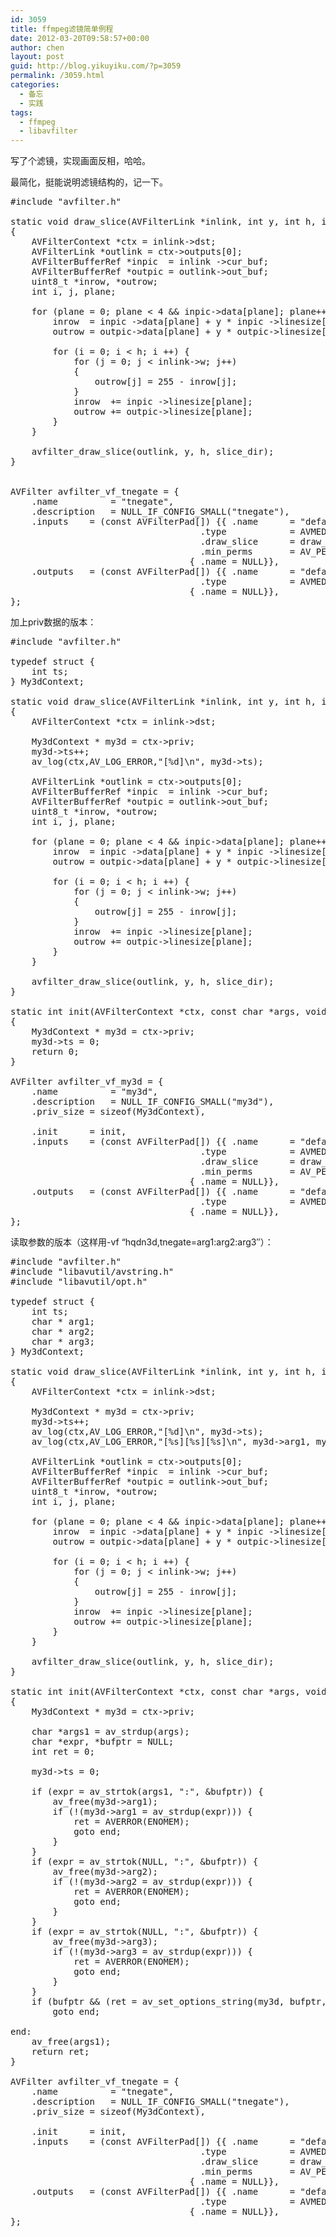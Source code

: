 ```yaml
---
id: 3059
title: ffmpeg滤镜简单例程
date: 2012-03-20T09:58:57+00:00
author: chen
layout: post
guid: http://blog.yikuyiku.com/?p=3059
permalink: /3059.html
categories:
  - 备忘
  - 实践
tags:
  - ffmpeg
  - libavfilter
---
```

写了个滤镜，实现画面反相，哈哈。

最简化，挺能说明滤镜结构的，记一下。

<pre class="brush: cpp">#include "avfilter.h"

static void draw_slice(AVFilterLink *inlink, int y, int h, int slice_dir)
{
    AVFilterContext *ctx = inlink->dst;
    AVFilterLink *outlink = ctx->outputs[0];
    AVFilterBufferRef *inpic  = inlink ->cur_buf;
    AVFilterBufferRef *outpic = outlink->out_buf;
    uint8_t *inrow, *outrow;
    int i, j, plane;

    for (plane = 0; plane &lt; 4 &#038;&#038; inpic->data[plane]; plane++) {
        inrow  = inpic ->data[plane] + y * inpic ->linesize[plane];
        outrow = outpic->data[plane] + y * outpic->linesize[plane];

        for (i = 0; i &lt; h; i ++) {
            for (j = 0; j &lt; inlink->w; j++)
            {   
                outrow[j] = 255 - inrow[j];
            }   
            inrow  += inpic ->linesize[plane];
            outrow += outpic->linesize[plane];
        }   
    }   

    avfilter_draw_slice(outlink, y, h, slice_dir);
}


AVFilter avfilter_vf_tnegate = {    
    .name          = "tnegate",    
    .description   = NULL_IF_CONFIG_SMALL("tnegate"),    
    .inputs    = (const AVFilterPad[]) {{ .name      = "default",   
                                    .type            = AVMEDIA_TYPE_VIDEO, 
                                    .draw_slice      = draw_slice,  
                                    .min_perms       = AV_PERM_READ, },  
                                  { .name = NULL}},    
    .outputs   = (const AVFilterPad[]) {{ .name      = "default",   
                                    .type            = AVMEDIA_TYPE_VIDEO, },  
                                  { .name = NULL}},    
};
</pre>

加上priv数据的版本：

<pre class="brush: cpp">#include "avfilter.h"

typedef struct {
    int ts; 
} My3dContext;

static void draw_slice(AVFilterLink *inlink, int y, int h, int slice_dir)
{
    AVFilterContext *ctx = inlink->dst;

    My3dContext * my3d = ctx->priv;
    my3d->ts++;
    av_log(ctx,AV_LOG_ERROR,"[%d]\n", my3d->ts);

    AVFilterLink *outlink = ctx->outputs[0];
    AVFilterBufferRef *inpic  = inlink ->cur_buf;
    AVFilterBufferRef *outpic = outlink->out_buf;
    uint8_t *inrow, *outrow;
    int i, j, plane;

    for (plane = 0; plane &lt; 4 &#038;&#038; inpic->data[plane]; plane++) {
        inrow  = inpic ->data[plane] + y * inpic ->linesize[plane];
        outrow = outpic->data[plane] + y * outpic->linesize[plane];

        for (i = 0; i &lt; h; i ++) {
            for (j = 0; j &lt; inlink->w; j++)
            {   
                outrow[j] = 255 - inrow[j];
            }   
            inrow  += inpic ->linesize[plane];
            outrow += outpic->linesize[plane];
        }   
    }   

    avfilter_draw_slice(outlink, y, h, slice_dir);
}

static int init(AVFilterContext *ctx, const char *args, void *opaque)
{
    My3dContext * my3d = ctx->priv;
    my3d->ts = 0;
    return 0;
}

AVFilter avfilter_vf_my3d = {    
    .name          = "my3d",    
    .description   = NULL_IF_CONFIG_SMALL("my3d"),    
    .priv_size = sizeof(My3dContext),

    .init      = init,
    .inputs    = (const AVFilterPad[]) {{ .name      = "default",   
                                    .type            = AVMEDIA_TYPE_VIDEO, 
                                    .draw_slice      = draw_slice,  
                                    .min_perms       = AV_PERM_READ, },  
                                  { .name = NULL}},    
    .outputs   = (const AVFilterPad[]) {{ .name      = "default",   
                                    .type            = AVMEDIA_TYPE_VIDEO, },  
                                  { .name = NULL}},    
};
</pre>

读取参数的版本（这样用-vf &#8220;hqdn3d,tnegate=arg1:arg2:arg3&#8243;）：

<pre class="brush: cpp">#include "avfilter.h"
#include "libavutil/avstring.h"
#include "libavutil/opt.h"

typedef struct {
    int ts;
    char * arg1;
    char * arg2;
    char * arg3;
} My3dContext;

static void draw_slice(AVFilterLink *inlink, int y, int h, int slice_dir)
{
    AVFilterContext *ctx = inlink->dst;

    My3dContext * my3d = ctx->priv;
    my3d->ts++;
    av_log(ctx,AV_LOG_ERROR,"[%d]\n", my3d->ts);
    av_log(ctx,AV_LOG_ERROR,"[%s][%s][%s]\n", my3d->arg1, my3d->arg2, my3d->arg3);

    AVFilterLink *outlink = ctx->outputs[0];
    AVFilterBufferRef *inpic  = inlink ->cur_buf;
    AVFilterBufferRef *outpic = outlink->out_buf;
    uint8_t *inrow, *outrow;
    int i, j, plane;

    for (plane = 0; plane &lt; 4 &#038;&#038; inpic->data[plane]; plane++) {
        inrow  = inpic ->data[plane] + y * inpic ->linesize[plane];
        outrow = outpic->data[plane] + y * outpic->linesize[plane];

        for (i = 0; i &lt; h; i ++) {
            for (j = 0; j &lt; inlink->w; j++)
            {   
                outrow[j] = 255 - inrow[j];
            }   
            inrow  += inpic ->linesize[plane];
            outrow += outpic->linesize[plane];
        }   
    }   

    avfilter_draw_slice(outlink, y, h, slice_dir);
}

static int init(AVFilterContext *ctx, const char *args, void *opaque)
{
    My3dContext * my3d = ctx->priv;

    char *args1 = av_strdup(args);
    char *expr, *bufptr = NULL;
    int ret = 0;

    my3d->ts = 0;

    if (expr = av_strtok(args1, ":", &bufptr)) {
        av_free(my3d->arg1);
        if (!(my3d->arg1 = av_strdup(expr))) {
            ret = AVERROR(ENOMEM);
            goto end;
        }
    }
    if (expr = av_strtok(NULL, ":", &bufptr)) {
        av_free(my3d->arg2);
        if (!(my3d->arg2 = av_strdup(expr))) {
            ret = AVERROR(ENOMEM);
            goto end;
        }
    }
    if (expr = av_strtok(NULL, ":", &bufptr)) {
        av_free(my3d->arg3);
        if (!(my3d->arg3 = av_strdup(expr))) {
            ret = AVERROR(ENOMEM);
            goto end;
        }
    }
    if (bufptr && (ret = av_set_options_string(my3d, bufptr, "=", ":")) &lt; 0)
        goto end;

end:
    av_free(args1);
    return ret;
}

AVFilter avfilter_vf_tnegate = {
    .name          = "tnegate",
    .description   = NULL_IF_CONFIG_SMALL("tnegate"),
    .priv_size = sizeof(My3dContext),

    .init      = init,
    .inputs    = (const AVFilterPad[]) {{ .name      = "default",
                                    .type            = AVMEDIA_TYPE_VIDEO,
                                    .draw_slice      = draw_slice,
                                    .min_perms       = AV_PERM_READ, },
                                  { .name = NULL}},
    .outputs   = (const AVFilterPad[]) {{ .name      = "default",
                                    .type            = AVMEDIA_TYPE_VIDEO, },
                                  { .name = NULL}},
};
</pre>